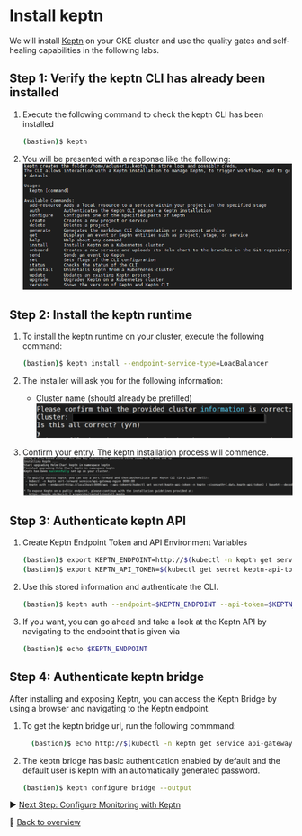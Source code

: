 # Install keptn

We will install [Keptn](https://keptn.sh/) on your GKE cluster and use the quality gates and self-healing capabilities in the following labs.

## Step 1: Verify the keptn CLI has already been installed

1. Execute the following command to check the keptn CLI has been installed

    ```bash
    (bastion)$ keptn
    ```

1. You will be presented with a response like the following:
![keptn](./assets/keptn-cli-response1.png)


## Step 2: Install the keptn runtime

1. To install the keptn runtime on your cluster, execute the following command:

    ```bash
    (bastion)$ keptn install --endpoint-service-type=LoadBalancer
    ```

1. The installer will ask you for the following information:
    - Cluster name (should already be prefilled)
![keptn](./assets/keptn-Install.png)

1. Confirm your entry. The keptn installation process will commence.
![keptn_install](./assets/keptn_installation_logs.png)

## Step 3: Authenticate keptn API

1. Create Keptn  Endpoint Token and API Environment Variables

    ```bash
    (bastion)$ export KEPTN_ENDPOINT=http://$(kubectl -n keptn get service api-gateway-nginx -ojsonpath='{.status.loadBalancer.ingress[0].ip}')/api
    (bastion)$ export KEPTN_API_TOKEN=$(kubectl get secret keptn-api-token -n keptn -ojsonpath={.data.keptn-api-token} | base64 --decode)
    ```

1. Use this stored information and authenticate the CLI.

    ```bash
    (bastion)$ keptn auth --endpoint=$KEPTN_ENDPOINT --api-token=$KEPTN_API_TOKEN
    ```

1. If you want, you can go ahead and take a look at the Keptn API by navigating to the endpoint that is given via

    ```bash
    (bastion)$ echo $KEPTN_ENDPOINT
    ```

## Step 4: Authenticate keptn bridge

After installing and exposing Keptn, you can access the Keptn Bridge by using a browser and navigating to the Keptn endpoint.

1. To get the keptn bridge url, run the following commmand:

    ```bash
      (bastion)$ echo http://$(kubectl -n keptn get service api-gateway-nginx -ojsonpath='{.status.loadBalancer.ingress[0].ip}')/bridge
    ```

1. The keptn bridge has basic authentication enabled by default and the default user is keptn with an automatically generated password.

    ```bash
    (bastion)$ keptn configure bridge --output
    ```

:arrow_forward: [Next Step: Configure Monitoring with Keptn](../02_Configure_Keptn_Dynatrace_Integration)

:arrow_up_small: [Back to overview](../)
